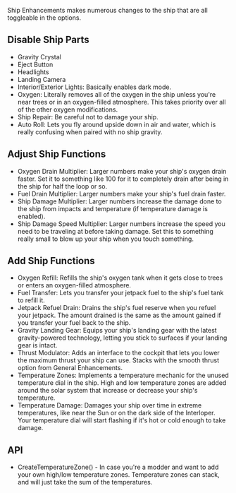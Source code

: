 Ship Enhancements makes numerous changes to the ship that are all toggleable in the options.

## Disable Ship Parts
- Gravity Crystal
- Eject Button
- Headlights
- Landing Camera
- Interior/Exterior Lights: Basically enables dark mode.
- Oxygen: Literally removes all of the oxygen in the ship unless you're near trees or in an oxygen-filled atmosphere. This takes priority over all of the other oxygen modifications.
- Ship Repair: Be careful not to damage your ship.
- Auto Roll: Lets you fly around upside down in air and water, which is really confusing when paired with no ship gravity.

## Adjust Ship Functions
- Oxygen Drain Multiplier: Larger numbers make your ship's oxygen drain faster. Set it to something like 100 for it to completely drain after being in the ship for half the loop or so.
- Fuel Drain Multiplier: Larger numbers make your ship's fuel drain faster.
- Ship Damage Multiplier: Larger numbers increase the damage done to the ship from impacts and temperature (if temperature damage is enabled).
- Ship Damage Speed Multiplier: Larger numbers increase the speed you need to be traveling at before taking damage. Set this to something really small to blow up your ship when you touch something.

## Add Ship Functions
- Oxygen Refill: Refills the ship's oxygen tank when it gets close to trees or enters an oxygen-filled atmosphere.
- Fuel Transfer: Lets you transfer your jetpack fuel to the ship's fuel tank to refill it.
- Jetpack Refuel Drain: Drains the ship's fuel reserve when you refuel your jetpack. The amount drained is the same as the amount gained if you transfer your fuel back to the ship.
- Gravity Landing Gear: Equips your ship's landing gear with the latest gravity-powered technology, letting you stick to surfaces if your landing gear is intact.
- Thrust Modulator: Adds an interface to the cockpit that lets you lower the maximum thrust your ship can use. Stacks with the smooth thrust option from General Enhancements.
- Temperature Zones: Implements a temperature mechanic for the unused temperature dial in the ship. High and low temperature zones are added around the solar system that increase or decrease your ship's temperature.
- Temperature Damage: Damages your ship over time in extreme temperatures, like near the Sun or on the dark side of the Interloper. Your temperature dial will start flashing if it's hot or cold enough to take damage.

## API
- CreateTemperatureZone() - In case you're a modder and want to add your own high/low temperature zones. Temperature zones can stack, and will just take the sum of the temperatures.